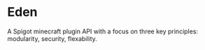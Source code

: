 # Eden
 A Spigot minecraft plugin API with a focus on three key principles: modularity, security, flexability.
